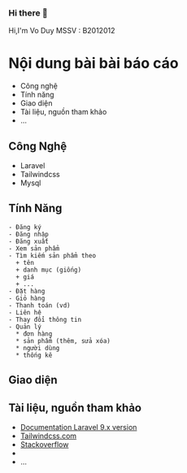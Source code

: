 ### Hi there 👋
Hi,I'm Vo Duy
MSSV : B2012012

# Nội dung bài bài báo cáo
- Công nghệ
- Tính năng
- Giao diện
- Tài liệu, nguồn tham khảo
- ...

## Công Nghệ

- Laravel
- Tailwindcss
- Mysql

## Tính Năng

    - Đăng ký
    - Đăng nhập
    - Đăng xuất
    - Xem sản phẩm
    - Tìm kiếm sản phẩm theo
      + tên
      + danh mục (giống)
      + giá
      + ...
    - Đặt hàng
    - Giỏ hàng
    - Thanh toán (vd)
    - Liên hệ
    - Thay đổi thông tin
    - Quản lý
      * đơn hàng
      * sản phẩm (thêm, sửa xóa)
      * người dùng
      * thống kê

## Giao diện

## Tài liệu, nguồn tham khảo

- [Documentation Laravel 9.x version](https://laravel.com/docs/9.x)
- [Tailwindcss.com](https://tailwindcss.com/)
- [Stackoverflow](https://stackoverflow.com/)
-
- ...
